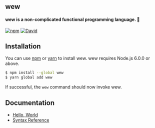 ## wew
#### wew is a non-complicated functional programming language. 🎉

[![npm](https://img.shields.io/npm/v/wew.svg?label=release)](https://npmjs.com/package/wew)
[![David](https://img.shields.io/david/nanalan/wew.svg)](https://david-dm.org/nanalan/wew)

## Installation

You can use [npm](https://nodejs.org/) or [yarn](https://yarnpkg.com/) to
install wew. wew requires Node.js 6.0.0 or above.

```sh
$ npm install --global wew
$ yarn global add wew
```

If successful, the `wew` command should now invoke wew.

## Documentation

* [Hello, World](doc/hello.md)
* [Syntax Reference](doc/syntax.md)
